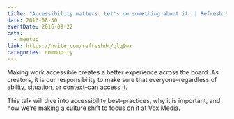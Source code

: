 ```yaml
---
title: "Accessibility matters. Let's do something about it. | Refresh DC"
date: 2016-08-30
eventDate: 2016-09-22
cats:
  - meetup
link: https://nvite.com/refreshdc/glq9wx
categories: community
---
```


Making work accessible creates a better experience across the board. As creators, it is our responsibility to make sure that everyone–regardless of ability, situation, or context–can access it.

This talk will dive into accessibility best-practices, why it is important, and how we’re making a culture shift to focus on it at Vox Media.